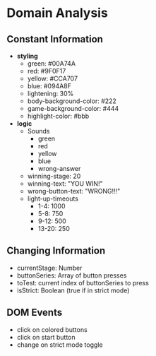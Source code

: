 # Domain Analysis

## Constant Information



* **styling**
  * green: #00A74A
  * red: #9F0F17
  * yellow: #CCA707
  * blue: #094A8F
  * lightening: 30%
  * body-background-color: #222
  * game-background-color: #444
  * highlight-color: #bbb
* **logic**
  * Sounds
    * green
    * red
    * yellow
    * blue
    * wrong-answer
  * winning-stage: 20
  * winning-text: "YOU WIN!"
  * wrong-button-text: "WRONG!!!"
  * light-up-timeouts
    * 1-4: 1000
    * 5-8: 750
    * 9-12: 500
    * 13-20: 250

## Changing Information

* currentStage: Number
* buttonSeries: Array of button presses
* toTest: current index of buttonSeries to press
* isStrict: Boolean (true if in strict mode)

## DOM Events

* click on colored buttons
* click on start button
* change on strict mode toggle
